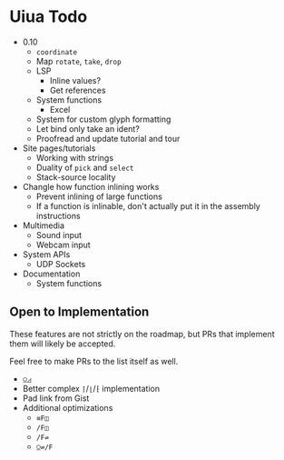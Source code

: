 # Uiua Todo

- 0.10
  - `coordinate`
  - Map `rotate`, `take`, `drop`
  - LSP
    - Inline values?
    - Get references
  - System functions
    - Excel
  - System for custom glyph formatting
  - Let bind only take an ident?
  - Proofread and update tutorial and tour
- Site pages/tutorials
  - Working with strings
  - Duality of `pick` and `select`
  - Stack-source locality
- Changle how function inlining works
  - Prevent inlining of large functions
  - If a function is inlinable, don't actually put it in the assembly instructions
- Multimedia
  - Sound input
  - Webcam input
- System APIs
  - UDP Sockets
- Documentation
  - System functions

## Open to Implementation
These features are not strictly on the roadmap, but PRs that implement them will likely be accepted.

Feel free to make PRs to the list itself as well.

- `⍜◿`
- Better complex `⌈`/`⌊`/`⁅` implementation
- Pad link from Gist
- Additional optimizations
  - `≡F◫`
  - `/F◫`
  - `/F⇌`
  - `⍜⇌/F`
